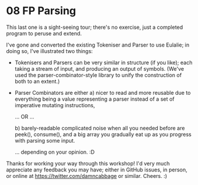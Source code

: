 08 FP Parsing
=============

This last one is a sight-seeing tour; there's no exercise, just a completed
program to peruse and extend.

I've gone and converted the existing Tokeniser and Parser to use Eulalie; in
doing so, I've illustrated two things:

- Tokenisers and Parsers can be very similar in structure (if you like); each
  taking a stream of input, and producing an output of symbols. (We've used
  the parser-combinator-style library to unify the construction of both to an
  extent.)

- Parser Combinators are either
  a) nicer to read and more reusable due to everything being a value
     representing a parser instead of a set of imperative mutating instructions,

  ... OR ...

  b) barely-readable complicated noise when all you needed before are
     peek(), consume(), and a big array you gradually eat up as you progress
     with parsing some input.

  ... depending on your opinion. :D


Thanks for working your way through this workshop! I'd very much appreciate
any feedback you may have; either in GitHub issues, in person, or online at
https://twitter.com/damncabbage or similar. Cheers. :)
